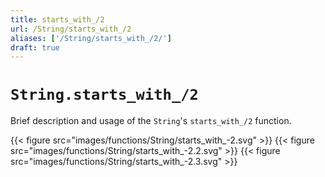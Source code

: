 ```yaml
---
title: starts_with_/2
url: /String/starts_with_/2
aliases: ['/String/starts_with_/2/']
draft: true
---
```


# `String.starts_with_/2`
Brief description and usage of the `String`'s `starts_with_/2` function.

{{< figure src="images/functions/String/starts_with_-2.svg" >}}
{{< figure src="images/functions/String/starts_with_-2.2.svg" >}}
{{< figure src="images/functions/String/starts_with_-2.3.svg" >}}
